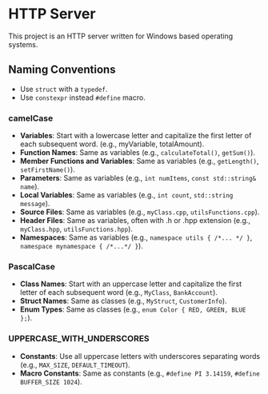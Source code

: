 # HTTP Server

This project is an HTTP server written for Windows based operating systems.

## Naming Conventions

- Use `struct` with a `typedef`.
- Use `constexpr` instead `#define` macro.

### camelCase

- **Variables**: Start with a lowercase letter and capitalize the first letter of each subsequent word. (e.g., myVariable, totalAmount).
- **Function Names**: Same as variables (e.g., `calculateTotal()`, `getSum()`).
- **Member Functions and Variables**: Same as variables (e.g., `getLength()`, `setFirstName()`).
- **Parameters**: Same as variables (e.g., `int numItems`, `const std::string& name`).
- **Local Variables**: Same as variables (e.g., `int count`, `std::string message`).
- **Source Files**: Same as variables (e.g., `myClass.cpp`, `utilsFunctions.cpp`).
- **Header Files**: Same as variables, often with .h or .hpp extension (e.g., `myClass.hpp`, `utilsFunctions.hpp`).
- **Namespaces**: Same as variables (e.g., `namespace utils { /*... */ }`, `namespace mynamespace { /*...*/ }`).

### PascalCase

- **Class Names**: Start with an uppercase letter and capitalize the first letter of each subsequent word (e.g., `MyClass`, `BankAccount`).
- **Struct Names**: Same as classes (e.g., `MyStruct`, `CustomerInfo`).
- **Enum Types**: Same as classes (e.g., `enum Color { RED, GREEN, BLUE };`).

### UPPERCASE_WITH_UNDERSCORES

- **Constants**: Use all uppercase letters with underscores separating words (e.g., `MAX_SIZE`, `DEFAULT_TIMEOUT`).
- **Macro Constants**: Same as constants (e.g., `#define PI 3.14159`, `#define BUFFER_SIZE 1024`).
